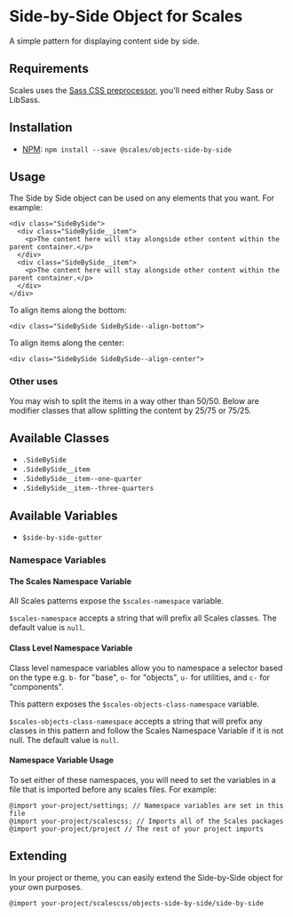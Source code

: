 # Side-by-Side Object for Scales

A simple pattern for displaying content side by side.

## Requirements

Scales uses the [Sass CSS preprocessor](http://sass-lang.com/), you'll need either Ruby Sass or LibSass.

## Installation

* [NPM](http://npmjs.com): `npm install --save @scales/objects-side-by-side`

## Usage

The Side by Side object can be used on any elements that you want. For example:

```
<div class="SideBySide">
  <div class="SideBySide__item">
    <p>The content here will stay alongside other content within the parent container.</p>
  </div>
  <div class="SideBySide__item">
    <p>The content here will stay alongside other content within the parent container.</p>
  </div>
</div>
```

To align items along the bottom:

```
<div class="SideBySide SideBySide--align-bottom">
```

To align items along the center:

```
<div class="SideBySide SideBySide--align-center">
```

### Other uses

You may wish to split the items in a way other than 50/50. Below are modifier classes that allow
splitting the content by 25/75 or 75/25.

## Available Classes

* `.SideBySide`
* `.SideBySide__item`
* `.SideBySide__item--one-quarter`
* `.SideBySide__item--three-quarters`

## Available Variables

* `$side-by-side-gutter`

### Namespace Variables

#### The Scales Namespace Variable

All Scales patterns expose the `$scales-namespace` variable.

`$scales-namespace` accepts a string that will prefix all Scales classes. The default value is `null`.

#### Class Level Namespace Variable

Class level namespace variables allow you to namespace a selector based on the type e.g. `b-` for "base", `o-` for "objects", `u-` for utilities, and `c-` for "components".

This pattern exposes the `$scales-objects-class-namespace` variable.

`$scales-objects-class-namespace` accepts a string that will prefix any classes in this pattern and follow the Scales Namespace Variable if it is not null. The default value is `null`.

#### Namespace Variable Usage

To set either of these namespaces, you will need to set the variables in a file that is imported before any scales files. For example:

```
@import your-project/settings; // Namespace variables are set in this file
@import your-project/scalescss; // Imports all of the Scales packages
@import your-project/project // The rest of your project imports
```

## Extending

In your project or theme, you can easily extend the Side-by-Side object for your own purposes.

```
@import your-project/scalescss/objects-side-by-side/side-by-side

